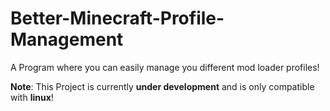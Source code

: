 # Better-Minecraft-Profile-Management

A Program where you can easily manage you different mod loader profiles!

**Note**: This Project is currently **under development** and is only compatible with **linux**!
